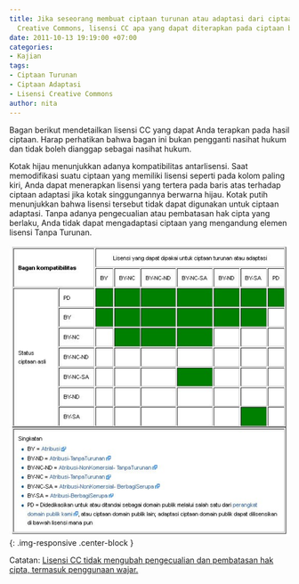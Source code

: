 ```yaml
---
title: Jika seseorang membuat ciptaan turunan atau adaptasi dari ciptaan yang berlisensi
  Creative Commons, lisensi CC apa yang dapat diterapkan pada ciptaan baru tersebut?
date: 2011-10-13 19:19:00 +07:00
categories:
- Kajian
tags:
- Ciptaan Turunan
- Ciptaan Adaptasi
- Lisensi Creative Commons
author: nita
---
```


Bagan berikut mendetailkan lisensi CC yang dapat Anda terapkan pada hasil ciptaan. Harap perhatikan bahwa bagan ini bukan pengganti nasihat hukum dan tidak boleh dianggap sebagai nasihat hukum.

Kotak hijau menunjukkan adanya kompatibilitas antarlisensi. Saat memodifikasi suatu ciptaan yang memiliki lisensi seperti pada kolom paling kiri, Anda dapat menerapkan lisensi yang tertera pada baris atas terhadap ciptaan adaptasi jika kotak singgungannya berwarna hijau. Kotak putih menunjukkan bahwa lisensi tersebut tidak dapat digunakan untuk ciptaan adaptasi. Tanpa adanya pengecualian atau pembatasan hak cipta yang berlaku, Anda tidak dapat mengadaptasi ciptaan yang mengandung elemen lisensi Tanpa Turunan.

![Bagan.jpg](/uploads/Bagan.jpg){: .img-responsive .center-block }

Catatan: [Lisensi CC tidak mengubah pengecualian dan pembatasan hak cipta, termasuk penggunaan wajar.](http://wiki.creativecommons.or.id/FAQ#Apakah_lisensi_Creative_Commons_memengaruhi_semua_pengeculian_dan_pembatasan_hak_cipta_seperti_penggunaan_wajar.3F)